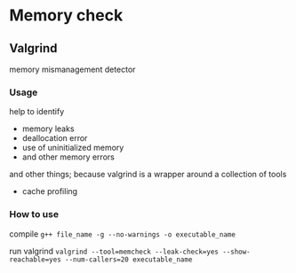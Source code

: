 # Memory check

## Valgrind

memory mismanagement detector

### Usage

help to identify
- memory leaks
- deallocation error
- use of uninitialized memory
- and other memory errors

and other things; because valgrind is a wrapper around a collection of tools
- cache profiling

### How to use

compile
`g++ file_name -g --no-warnings -o executable_name`

run valgrind
`valgrind --tool=memcheck --leak-check=yes --show-reachable=yes --num-callers=20 executable_name`